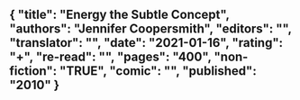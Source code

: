 {
 "title": "Energy the Subtle Concept",
 "authors": "Jennifer Coopersmith",
 "editors": "",
 "translator": "",
 "date": "2021-01-16",
 "rating": "+",
 "re-read": "",
 "pages": "400",
 "non-fiction": "TRUE",
 "comic": "",
 "published": "2010"
}
---

